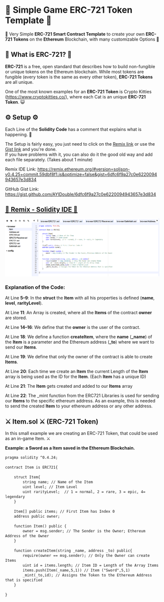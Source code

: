 # 🔮 Simple Game ERC-721 Token Template 🔮
🔮 Very Simple **ERC-721 Smart Contract Template** to create your own **ERC-721 Tokens** on the **Ethereum** Blockchain, with many customizable Options 🔮

## 💎 What is ERC-721? 💎
**ERC-721** is a free, open standard that describes how to build non-fungible or unique tokens on the Ethereum blockchain. While most tokens are fungible (every token is the same as every other token), **ERC-721 Tokens** are all unique. 

One of the most known examples for an **ERC-721 Token** is Crypto Kitties (https://www.cryptokitties.co/), where each Cat is an unique **ERC-721 Token**. 😺

## ⚙️ Setup ⚙️

Each Line of the **Solidity Code** has a comment that explains what is happening. 📝 

The Setup is fairly easy, you just need to click on the [Remix link](https://remix.ethereum.org/#version=soljson-v0.4.25+commit.59dbf8f1.js&optimize=false&gist=6dfc6f9a27c0e6220094943657e3d834) or use the [Gist link](https://gist.github.com/AYIDouble/6dfc6f9a27c0e6220094943657e3d834) and you're done. </br>
If you have problems with it, you can also do it the good old way and add each file separately. (Takes about 1 minute)

Remix IDE Link: https://remix.ethereum.org/#version=soljson-v0.4.25+commit.59dbf8f1.js&optimize=false&gist=6dfc6f9a27c0e6220094943657e3d834

GitHub Gist Link: https://gist.github.com/AYIDouble/6dfc6f9a27c0e6220094943657e3d834

## [📝 Remix - Solidity IDE  📝](https://remix.ethereum.org/#version=soljson-v0.4.25+commit.59dbf8f1.js&optimize=false&gist=6dfc6f9a27c0e6220094943657e3d834)

![Remix Solidity IDE Ethereum erc 721 erc721 erc-721 item game blockchain](Images/ERC-721-Remix-IDE-Solidity.png)

### Explanation of the Code:
At Line **5–9**: In the **struct** the **Item** with all his properties is defined (**name**, **level**, **rarityLevel**).

At Line **11**: An Array is created, where all the **Items** of the contract **owner** are stored.

At Line **14–16**: We define that the **owner** is the user of the contract.

At Line **18**: We define a function **createItem**, where the **name** (**_name**) of the **Item** is a parameter and the Ethereum address (**_to**) where we want to send our **Items**.

At Line **19**: We define that only the owner of the contract is able to create **Items**.

At Line **20**: Each time we create an **Item** the current Length of the **Item** array is being used as the ID for the **Item**. (Each **Item** has a unique ID)

At Line **21**: The **Item** gets created and added to our **Items** array

At Line **22**: The _mint function from the ERC721 Libraries is used for sending our **Items** to the specific ethereum address. As an example, this is needed to send the created **Item** to your ethereum address or any other address.

## ⚔️ Item.sol ⚔️ (ERC-721 Token)

In this small example we are creating an ERC-721 Token, that could be used as an in-game Item. ⚔️

**Example: a Sword as a Item saved in the Ethereum Blockchain.**
```
pragma solidity ^0.4.24;

contract Item is ERC721{
    
    struct Item{
        string name; // Name of the Item
        uint level; // Item Level
        uint rarityLevel;  // 1 = normal, 2 = rare, 3 = epic, 4= legendary
    }
    
    Item[] public items; // First Item has Index 0
    address public owner;
    
    function Item() public {
        owner = msg.sender; // The Sender is the Owner; Ethereum Address of the Owner
    }
    
    function createItem(string _name, address _to) public{
        require(owner == msg.sender); // Only the Owner can create Items
        uint id = items.length; // Item ID = Length of the Array Items
        items.push(Item(_name,5,1)) // Item ("Sword",5,1)
        _mint(_to,id); // Assigns the Token to the Ethereum Address that is specified
    }
    
}
```
